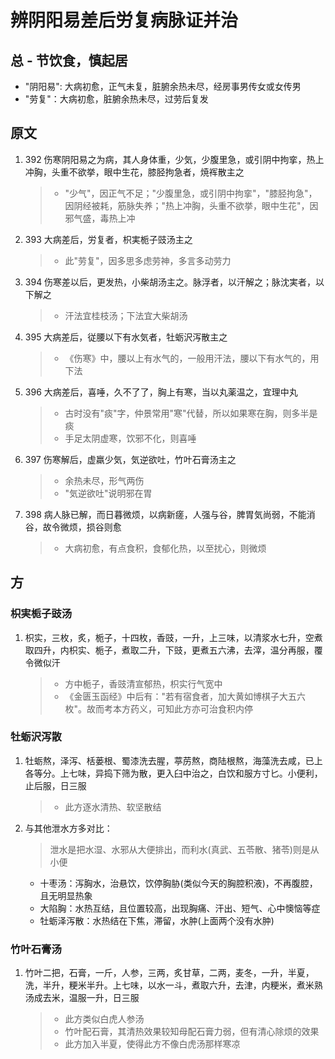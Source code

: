 # 辨阴阳易差后労复病脉证并治

## 总 - 节饮食，慎起居

- "阴阳易": 大病初愈，正气未复，脏腑余热未尽，经房事男传女或女传男
- "劳复"：大病初愈，脏腑余热未尽，过劳后复发

## 原文

1. 392 伤寒阴阳易之为病，其人身体重，少気，少腹里急，或引阴中拘挛，热上冲胸，头重不欲挙，眼中生花，膝胫拘急者，焼裈散主之
   > - "少气"，因正气不足；"少腹里急，或引阴中拘挛"，"膝胫拘急"，因阴经被耗，筋脉失养；"热上冲胸，头重不欲挙，眼中生花"，因邪气盛，毒热上冲
2. 393 大病差后，労复者，枳実栀子豉汤主之
   > - 此"劳复"，因多思多虑劳神，多言多动劳力
3. 394 伤寒差以后，更发热，小柴胡汤主之。脉浮者，以汗解之；脉沈実者，以下解之
   > - 汗法宜桂枝汤；下法宜大柴胡汤
4. 395 大病差后，従腰以下有水気者，牡蛎沢泻散主之
   > - 《伤寒》中，腰以上有水气的，一般用汗法，腰以下有水气的，用下法
5. 396 大病差后，喜唾，久不了了，胸上有寒，当以丸薬温之，宜理中丸
   > - 古时没有"痰"字，仲景常用"寒"代替，所以如果寒在胸，则多半是痰
   > - 手足太阴虚寒，饮邪不化，则喜唾
6. 397 伤寒解后，虚羸少気，気逆欲吐，竹叶石膏汤主之
   > - 余热未尽，形气两伤
   > - "気逆欲吐"说明邪在胃
7. 398 病人脉已解，而日暮微烦，以病新瘥，人强与谷，脾胃気尚弱，不能消谷，故令微烦，损谷则愈
   > - 大病初愈，有点食积，食郁化热，以至扰心，则微烦

## 方

### 枳実栀子豉汤

1. 枳实，三枚，炙，栀子，十四枚，香豉，一升，上三味，以清浆水七升，空煮取四升，内枳实、栀子，煮取二升，下豉，更煮五六沸，去滓，温分再服，覆令微似汗
   > - 方中栀子，香豉清宣郁热，枳实行气宽中
   > - 《金匮玉函经》中后有："若有宿食者，加大黄如博棋子大五六枚"。故而考本方药义，可知此方亦可治食积内停

### 牡蛎沢泻散

1. 牡蛎熬，泽泻、栝蒌根、蜀漆洗去腥，葶苈熬，商陆根熬，海藻洗去咸，已上各等分。上七味，异捣下筛为散，更入臼中治之，白饮和服方寸匕。小便利，止后服，日三服
   > - 此方逐水清热、软坚散结
2. 与其他泄水方多对比：
   > 泄水是把水湿、水邪从大便排出，而利水(真武、五苓散、猪苓)则是从小便
   - 十枣汤：泻胸水，治悬饮，饮停胸胁(类似今天的胸腔积液)，不再腹腔，且无明显热象
   - 大陷胸：水热互结，且位置较高，出现胸痛、汗出、短气、心中懊恼等症
   - 牡蛎泽泻散：水热结在下焦，滞留，水肿(上面两个没有水肿)

### 竹叶石膏汤

1. 竹叶二把，石膏，一斤，人参，三两，炙甘草，二两，麦冬，一升，半夏，洗，半升，粳米半升。上七味，以水一斗，煮取六升，去津，内粳米，煮米熟汤成去米，温服一升，日三服
   > - 此方类似白虎人参汤
   > - 竹叶配石膏，其清热效果较知母配石膏力弱，但有清心除烦的效果
   > - 此方加入半夏，使得此方不像白虎汤那样寒凉
